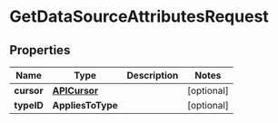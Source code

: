 

# GetDataSourceAttributesRequest


## Properties

| Name | Type | Description | Notes |
|------------ | ------------- | ------------- | -------------|
|**cursor** | [**APICursor**](APICursor.md) |  |  [optional] |
|**typeID** | **AppliesToType** |  |  [optional] |



